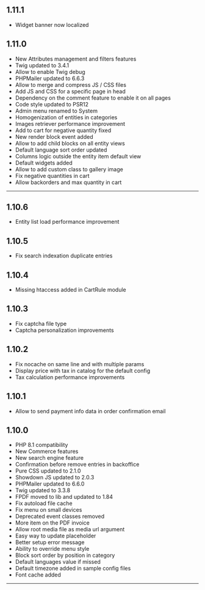 ## 1.11.1

- Widget banner now localized

## 1.11.0

- New Attributes management and filters features
- Twig updated to 3.4.1
- Allow to enable Twig debug
- PHPMailer updated to 6.6.3
- Allow to merge and compress JS / CSS files
- Add JS and CSS for a specific page in head
- Dependency on the comment feature to enable it on all pages
- Code style updated to PSR12
- Admin menu renamed to System
- Homogenization of entities in categories
- Images retriever performance improvement
- Add to cart for negative quantity fixed
- New render block event added
- Allow to add child blocks on all entity views
- Default language sort order updated
- Columns logic outside the entity item default view
- Default widgets added
- Allow to add custom class to gallery image
- Fix negative quantities in cart
- Allow backorders and max quantity in cart

---

## 1.10.6

- Entity list load performance improvement

## 1.10.5

- Fix search indexation duplicate entries

## 1.10.4

- Missing htaccess added in CartRule module

## 1.10.3

- Fix captcha file type
- Captcha personalization improvements

## 1.10.2

- Fix nocache on same line and with multiple params
- Display price with tax in catalog for the default config
- Tax calculation performance improvements

## 1.10.1

- Allow to send payment info data in order confirmation email

## 1.10.0

- PHP 8.1 compatibility
- New Commerce features
- New search engine feature
- Confirmation before remove entries in backoffice
- Pure CSS updated to 2.1.0
- Showdown JS updated to 2.0.3
- PHPMailer updated to 6.6.0
- Twig updated to 3.3.8
- FPDF moved to lib and updated to 1.84
- Fix autoload file cache
- Fix menu on small devices
- Deprecated event classes removed
- More item on the PDF invoice
- Allow root media file as media url argument
- Easy way to update placeholder
- Better setup error message
- Ability to override menu style
- Block sort order by position in category
- Default languages value if missed
- Default timezone added in sample config files
- Font cache added

---